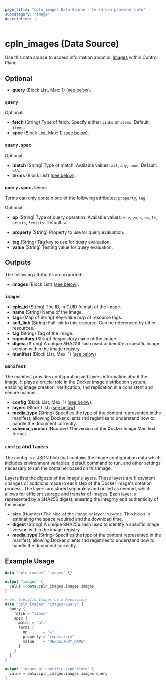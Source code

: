 ```yaml
---
page_title: "cpln_images Data Source - terraform-provider-cpln"
subcategory: "Image"
description: |-
---
```


# cpln_images (Data Source)

Use this data source to access information about all [Images](https://docs.controlplane.com/reference/image) within Control Plane.

## Optional

- **query** (Block List, Max: 1) ([see below](#nestedblock--query)).

<a id="nestedblock--query"></a>

### `query`

Optional:

- **fetch** (String) Type of fetch. Specify either: `links` or `items`. Default: `items`.
- **spec** (Block List, Max: 1) ([see below](#nestedblock--query--spec)).

<a id="nestedblock--query--spec"></a>

### `query.spec`

Optional:

- **match** (String) Type of match. Available values: `all`, `any`, `none`. Default: `all`.
- **terms** (Block List) ([see below](#nestedblock--query--spec--terms)).

<a id="nestedblock--query--spec--terms"></a>

### `query.spec.terms`

<!-- Terms can only contain one of the following attributes: `property`, `rel`, `tag`. -->

Terms can only contain one of the following attributes: `property`, `tag`.

Optional:

- **op** (String) Type of query operation. Available values: `=`, `>`, `>=`, `<`, `<=`, `!=`, `exists`, `!exists`. Default: `=`.

- **property** (String) Property to use for query evaluation.
<!-- - **rel** (String) Rel to use use for query evaluation. -->
- **tag** (String) Tag key to use for query evaluation.
- **value** (String) Testing value for query evaluation.

## Outputs

The following attributes are exported:

- **images** (Block List) ([see below](#nestedblock--images)).

<a id="nestedblock--images"></a>

### `images`

- **cpln_id** (String) The ID, in GUID format, of the Image.
- **name** (String) Name of the Image.
- **tags** (Map of String) Key-value map of resource tags.
- **self_link** (String) Full link to this resource. Can be referenced by other resources.
- **tag** (String) Tag of the image.
- **repository** (String) Respository name of the image.
- **digest** (String) A unique SHA256 hash used to identify a specific image version within the image registry.
- **manifest** (Block List, Max: 1) ([see below](#nestedblock--manifest))

<a id="nestedblock--manifest"></a>

### `manifest`

 The manifest provides configuration and layers information about the image. It plays a crucial role in the Docker image distribution system, enabling image creation, verification, and replication in a consistent and secure manner.

- **config** (Block List, Max: 1) ([see below](#nestedblock--config--layers)).
- **layers** (Block List) ([see below](#nestedblock--config--layers)).
- **media_type** (String) Specifies the type of the content represented in the manifest, allowing Docker clients and registries to understand how to handle the document correctly.
- **schema_version** (Number) The version of the Docker Image Manifest format.

<a id="nestedblock--config--layers"></a>

### `config` and `layers`

The config is a JSON blob that contains the image configuration data which includes environment variables, default command to run, and other settings necessary to run the container based on this image.

Layers lists the digests of the image's layers. These layers are filesystem changes or additions made in each step of the Docker image's creation process. The layers are stored separately and pulled as needed, which allows for efficient storage and transfer of images. Each layer is represented by a SHA256 digest, ensuring the integrity and authenticity of the image.

- **size** (Number) The size of the image or layer in bytes. This helps in estimating the space required and the download time.
- **digest** (String) A unique SHA256 hash used to identify a specific image version within the image registry.
- **media_type** (String) Specifies the type of the content represented in the manifest, allowing Docker clients and registries to understand how to handle the document correctly.

## Example Usage

```terraform
data "cpln_images" "images" {}

output "images" {
  value = data.cpln_images.images.images
}

# Get Specific Images of a Repository
data "cpln_images" "images-query" {
  query {
    fetch = "items"
    spec {
      match = "all"
      terms {
        op       = "="
        property = "repository"
        value    = "REPOSITORY_NAME"
      }
    }
  }
}

output "images-of-specific-repository" {
  value = data.cpln_images.images.images-query
}

```
